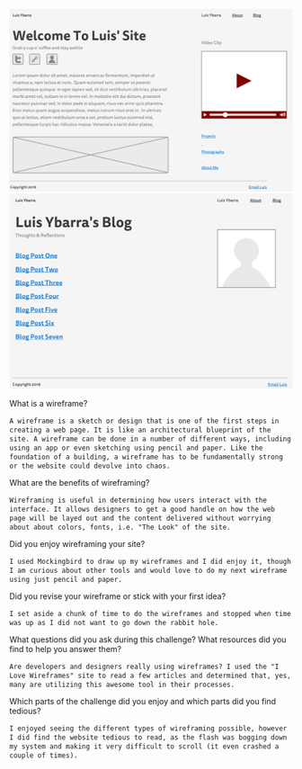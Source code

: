 ![Alt text](/week-2/imgs/wireframe-index.png "LY Personal Website Wireframe")
![Alt text](/week-2/imgs/wireframe-blog-index.png "LY Personal Website Blog Wireframe")

What is a wireframe?

	A wireframe is a sketch or design that is one of the first steps in creating a web page. It is like an architectural blueprint of the site. A wireframe can be done in a number of different ways, including using an app or even sketching using pencil and paper. Like the foundation of a building, a wireframe has to be fundamentally strong or the website could devolve into chaos.

What are the benefits of wireframing?

	Wireframing is useful in determining how users interact with the interface. It allows designers to get a good handle on how the web page will be layed out and the content delivered without worrying about about colors, fonts, i.e. "The Look" of the site.

Did you enjoy wireframing your site?

	I used Mockingbird to draw up my wireframes and I did enjoy it, though I am curious about other tools and would love to do my next wireframe using just pencil and paper.

Did you revise your wireframe or stick with your first idea?

	I set aside a chunk of time to do the wireframes and stopped when time was up as I did not want to go down the rabbit hole.

What questions did you ask during this challenge? What resources did you find to help you answer them?

	Are developers and designers really using wireframes? I used the "I Love Wireframes" site to read a few articles and determined that, yes, many are utilizing this awesome tool in their processes.

Which parts of the challenge did you enjoy and which parts did you find tedious?

	I enjoyed seeing the different types of wireframing possible, however I did find the website tedious to read, as the flash was bogging down my system and making it very difficult to scroll (it even crashed a couple of times). 
